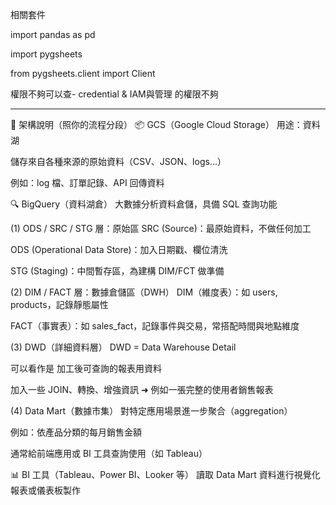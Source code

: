 相關套件

import pandas as pd

import pygsheets

from pygsheets.client import Client

權限不夠可以查- credential & IAM與管理  的權限不夠


____________________________________________________________________________________________________________________________________________________________________

🧠 架構說明（照你的流程分段）
📦 GCS（Google Cloud Storage）
用途：資料湖

儲存來自各種來源的原始資料（CSV、JSON、logs...）

例如：log 檔、訂單記錄、API 回傳資料

🔍 BigQuery（資料湖倉）
大數據分析資料倉儲，具備 SQL 查詢功能

(1) ODS / SRC / STG 層：原始區
SRC (Source)：最原始資料，不做任何加工

ODS (Operational Data Store)：加入日期戳、欄位清洗

STG (Staging)：中間暫存區，為建構 DIM/FCT 做準備

(2) DIM / FACT 層：數據倉儲區（DWH）
DIM（維度表）：如 users, products，記錄靜態屬性

FACT（事實表）：如 sales_fact，記錄事件與交易，常搭配時間與地點維度

(3) DWD（詳細資料層）
DWD = Data Warehouse Detail

可以看作是 加工後可查詢的報表用資料

加入一些 JOIN、轉換、增強資訊
➜ 例如一張完整的使用者銷售報表

(4) Data Mart（數據市集）
對特定應用場景進一步聚合（aggregation）

例如：依產品分類的每月銷售金額

通常給前端應用或 BI 工具查詢使用（如 Tableau）

📊 BI 工具（Tableau、Power BI、Looker 等）
讀取 Data Mart 資料進行視覺化報表或儀表板製作
